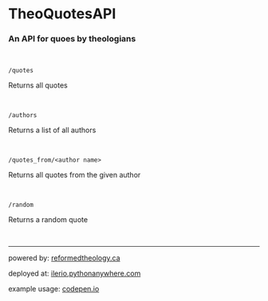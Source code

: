 # TheoQuotesAPI
### An API for quoes by theologians

<br />

`/quotes`

Returns all quotes

<br />

`/authors`

Returns a list of all authors

<br />

`/quotes_from/<author name>`

Returns all quotes from the given author

<br />

`/random`

Returns a random quote

<br />

---
powered by: [reformedtheology.ca](http://www.reformedtheology.ca/author_quotes.htm)

deployed at: [ilerio.pythonanywhere.com](http://ilerio.pythonanywhere.com)

example usage: [codepen.io](https://codepen.io/ileri/full/JNKVOB)
